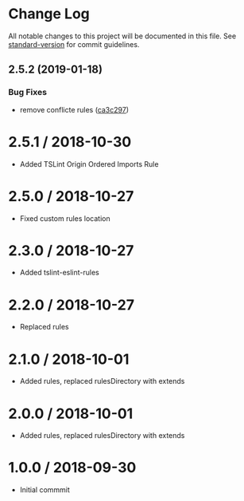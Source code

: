 # Change Log

All notable changes to this project will be documented in this file. See [standard-version](https://github.com/conventional-changelog/standard-version) for commit guidelines.

<a name="2.5.2"></a>
## 2.5.2 (2019-01-18)


### Bug Fixes

* remove conflicte rules ([ca3c297](https://github.com/solid-soda/tslint-config/commit/ca3c297))



# 2.5.1 / 2018-10-30

- Added TSLint Origin Ordered Imports Rule

# 2.5.0 / 2018-10-27

- Fixed custom rules location

# 2.3.0 / 2018-10-27

- Added tslint-eslint-rules

# 2.2.0 / 2018-10-27

- Replaced rules

# 2.1.0 / 2018-10-01

- Added rules, replaced rulesDirectory with extends

# 2.0.0 / 2018-10-01

- Added rules, replaced rulesDirectory with extends

# 1.0.0 / 2018-09-30

- Initial commmit
